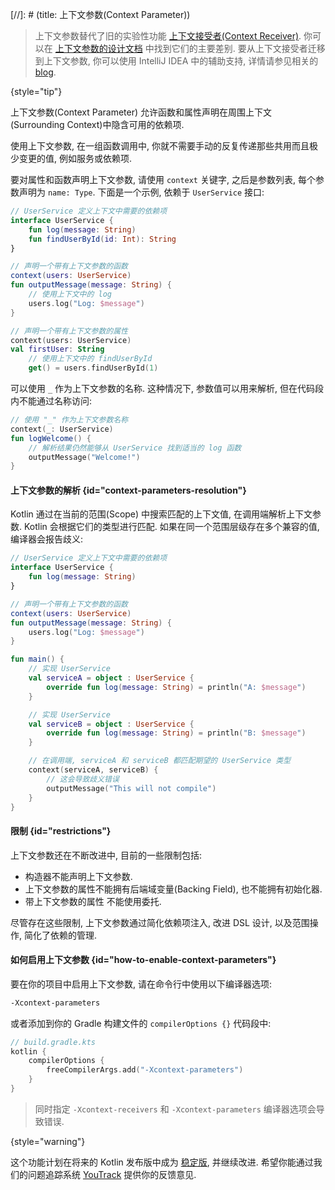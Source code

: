 [//]: # (title: 上下文参数(Context Parameter))

<primary-label ref="experimental-general"/>

> 上下文参数替代了旧的实验性功能 [上下文接受者(Context Receiver)](whatsnew1620.md#prototype-of-context-receivers-for-kotlin-jvm).
> 你可以在 [上下文参数的设计文档](https://github.com/Kotlin/KEEP/blob/master/proposals/context-parameters.md#summary-of-changes-from-the-previous-proposal) 中找到它们的主要差别.
> 要从上下文接受者迁移到上下文参数, 你可以使用 IntelliJ IDEA 中的辅助支持,
> 详情请参见相关的 [blog](https://blog.jetbrains.com/kotlin/2025/04/update-on-context-parameters/).
>
{style="tip"}

上下文参数(Context Parameter) 允许函数和属性声明在周围上下文(Surrounding Context)中隐含可用的依赖项.

使用上下文参数, 在一组函数调用中, 你就不需要手动的反复传递那些共用而且极少变更的值, 例如服务或依赖项.

要对属性和函数声明上下文参数, 请使用 `context` 关键字, 之后是参数列表, 每个参数声明为 `name: Type`.
下面是一个示例, 依赖于 `UserService` 接口:

```kotlin
// UserService 定义上下文中需要的依赖项
interface UserService {
    fun log(message: String)
    fun findUserById(id: Int): String
}

// 声明一个带有上下文参数的函数
context(users: UserService)
fun outputMessage(message: String) {
    // 使用上下文中的 log
    users.log("Log: $message")
}

// 声明一个带有上下文参数的属性
context(users: UserService)
val firstUser: String
    // 使用上下文中的 findUserById
    get() = users.findUserById(1)
```

可以使用 `_` 作为上下文参数的名称.
这种情况下, 参数值可以用来解析, 但在代码段内不能通过名称访问:

```kotlin
// 使用 "_" 作为上下文参数名称
context(_: UserService)
fun logWelcome() {
    // 解析结果仍然能够从 UserService 找到适当的 log 函数
    outputMessage("Welcome!")
}
```

#### 上下文参数的解析 {id="context-parameters-resolution"}

Kotlin 通过在当前的范围(Scope) 中搜索匹配的上下文值, 在调用端解析上下文参数.
Kotlin 会根据它们的类型进行匹配.
如果在同一个范围层级存在多个兼容的值, 编译器会报告歧义:

```kotlin
// UserService 定义上下文中需要的依赖项
interface UserService {
    fun log(message: String)
}

// 声明一个带有上下文参数的函数
context(users: UserService)
fun outputMessage(message: String) {
    users.log("Log: $message")
}

fun main() {
    // 实现 UserService
    val serviceA = object : UserService {
        override fun log(message: String) = println("A: $message")
    }

    // 实现 UserService
    val serviceB = object : UserService {
        override fun log(message: String) = println("B: $message")
    }

    // 在调用端, serviceA 和 serviceB 都匹配期望的 UserService 类型
    context(serviceA, serviceB) {
        // 这会导致歧义错误
        outputMessage("This will not compile")
    }
}
```

#### 限制 {id="restrictions"}

上下文参数还在不断改进中, 目前的一些限制包括:

* 构造器不能声明上下文参数.
* 上下文参数的属性不能拥有后端域变量(Backing Field), 也不能拥有初始化器.
* 带上下文参数的属性 不能使用委托.

尽管存在这些限制, 上下文参数通过简化依赖项注入, 改进 DSL 设计, 以及范围操作, 简化了依赖的管理.

#### 如何启用上下文参数 {id="how-to-enable-context-parameters"}

要在你的项目中启用上下文参数, 请在命令行中使用以下编译器选项:

```Bash
-Xcontext-parameters
```

或者添加到你的 Gradle 构建文件的 `compilerOptions {}` 代码段中:

```kotlin
// build.gradle.kts
kotlin {
    compilerOptions {
        freeCompilerArgs.add("-Xcontext-parameters")
    }
}
```

> 同时指定 `-Xcontext-receivers` 和 `-Xcontext-parameters` 编译器选项会导致错误.
>
{style="warning"}

这个功能计划在将来的 Kotlin 发布版中成为 [稳定版](components-stability.md#stability-levels-explained), 并继续改进.
希望你能通过我们的问题追踪系统 [YouTrack](https://youtrack.jetbrains.com/issue/KT-10468/Context-Parameters-expanding-extension-receivers-to-work-with-scopes) 提供你的反馈意见.
